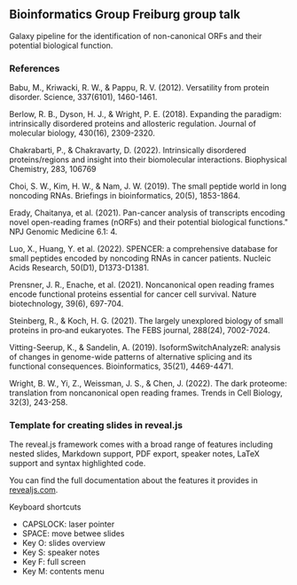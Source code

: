 ## Bioinformatics Group Freiburg group talk

Galaxy pipeline for the identification of non-canonical ORFs and their potential biological function.

### References

Babu, M., Kriwacki, R. W., & Pappu, R. V. (2012). Versatility from protein disorder. Science, 337(6101), 1460-1461.

Berlow, R. B., Dyson, H. J., & Wright, P. E. (2018). Expanding the paradigm: intrinsically disordered proteins and allosteric regulation. Journal of molecular biology, 430(16), 2309-2320.

Chakrabarti, P., & Chakravarty, D. (2022). Intrinsically disordered proteins/regions and insight into their biomolecular interactions. Biophysical Chemistry, 283, 106769

Choi, S. W., Kim, H. W., & Nam, J. W. (2019). The small peptide world in long noncoding RNAs. Briefings in bioinformatics, 20(5), 1853-1864.

Erady, Chaitanya, et al. (2021). Pan-cancer analysis of transcripts encoding novel open-reading frames (nORFs) and their potential biological functions." NPJ Genomic Medicine 6.1: 4.

Luo, X., Huang, Y. et al. (2022). SPENCER: a comprehensive database for small peptides encoded by noncoding RNAs in cancer patients. Nucleic Acids Research, 50(D1), D1373-D1381.

Prensner, J. R., Enache, et al. (2021). Noncanonical open reading frames encode functional proteins essential for cancer cell survival. Nature biotechnology, 39(6), 697-704.

Steinberg, R., & Koch, H. G. (2021). The largely unexplored biology of small proteins in pro‐and eukaryotes. The FEBS journal, 288(24), 7002-7024.

Vitting-Seerup, K., & Sandelin, A. (2019). IsoformSwitchAnalyzeR: analysis of changes in genome-wide patterns of alternative splicing and its functional consequences. Bioinformatics, 35(21), 4469-4471.

Wright, B. W., Yi, Z., Weissman, J. S., & Chen, J. (2022). The dark proteome: translation from noncanonical open reading frames. Trends in Cell Biology, 32(3), 243-258.

### Template for creating slides in reveal.js

The reveal.js framework comes with a broad range of features including nested slides, Markdown support, PDF export, speaker notes, LaTeX support and syntax highlighted code.

You can find the full documentation about the features it provides in [revealjs.com](https://revealjs.com/). 

Keyboard shortcuts
- CAPSLOCK: laser pointer
- SPACE: move betwee slides
- Key O: slides overview
- Key S: speaker notes
- Key F: full screen
- Key M: contents menu

